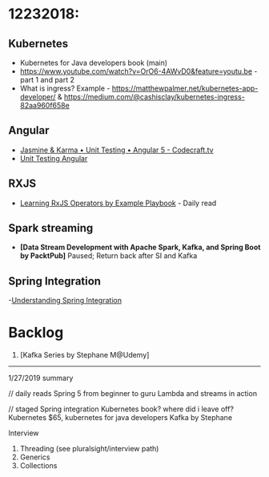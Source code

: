 # 12232018:

## Kubernetes
- Kubernetes for Java developers book (main)
- https://www.youtube.com/watch?v=OrO6-4AWvD0&feature=youtu.be - part 1 and part 2
- What is ingress? Example - https://matthewpalmer.net/kubernetes-app-developer/ & https://medium.com/@cashisclay/kubernetes-ingress-82aa960f658e

## Angular
- [Jasmine & Karma • Unit Testing • Angular 5 - Codecraft.tv](https://codecraft.tv/courses/angular/unit-testing/jasmine-and-karma/)
- [Unit Testing Angular](https://app.pluralsight.com/library/courses/unit-testing-angular/table-of-contents)

## RXJS
- [Learning RxJS Operators by Example Playbook](https://app.pluralsight.com/library/courses/rxjs-operators-by-example-playbook) - Daily read

## Spark streaming
- **[Data Stream Development with Apache Spark, Kafka, and Spring Boot by PacktPub]** Paused; Return back after SI and Kafka

## Spring Integration
-[Understanding Spring Integration](https://my.safaribooksonline.com/video/programming/java/9781491968703)


# Backlog

1. [Kafka Series by Stephane M@Udemy]

----
1/27/2019 summary

// daily reads
Spring 5 from beginner to guru 
Lambda and streams in action

// staged
Spring integration
Kubernetes book? where did i leave off? Kubernetes $65, kubernetes for java developers
Kafka by Stephane 


Interview
1. Threading (see pluralsight/interview path)
2. Generics
3. Collections
